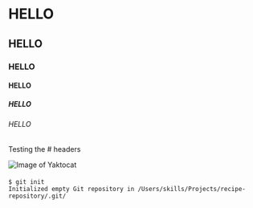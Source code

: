 # HELLO
## HELLO
### HELLO
#### HELLO
##### HELLO
###### HELLO

Testing the # headers

![Image of Yaktocat](https://octodex.github.com/images/yaktocat.png)


#### 
```
$ git init
Initialized empty Git repository in /Users/skills/Projects/recipe-repository/.git/
```
